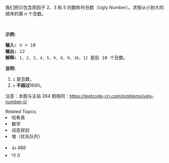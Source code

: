 <p>我们把只包含质因子 2、3 和 5 的数称作丑数（Ugly Number）。求按从小到大的顺序的第 n 个丑数。</p>

<p>&nbsp;</p>

<p><strong>示例:</strong></p>

<pre><strong>输入:</strong> n = 10
<strong>输出:</strong> 12
<strong>解释: </strong><span><code>1, 2, 3, 4, 5, 6, 8, 9, 10, 12</code></span> 是前 10 个丑数。</pre>

<p><strong>说明:&nbsp;</strong>&nbsp;</p>

<ol> 
 <li><code>1</code>&nbsp;是丑数。</li> 
 <li><code>n</code>&nbsp;<strong>不超过</strong>1690。</li> 
</ol>

<p>注意：本题与主站 264 题相同：<a href="https://leetcode-cn.com/problems/ugly-number-ii/">https://leetcode-cn.com/problems/ugly-number-ii/</a></p>

<div><div>Related Topics</div><div><li>哈希表</li><li>数学</li><li>动态规划</li><li>堆（优先队列）</li></div></div><br><div><li>👍 488</li><li>👎 0</li></div>